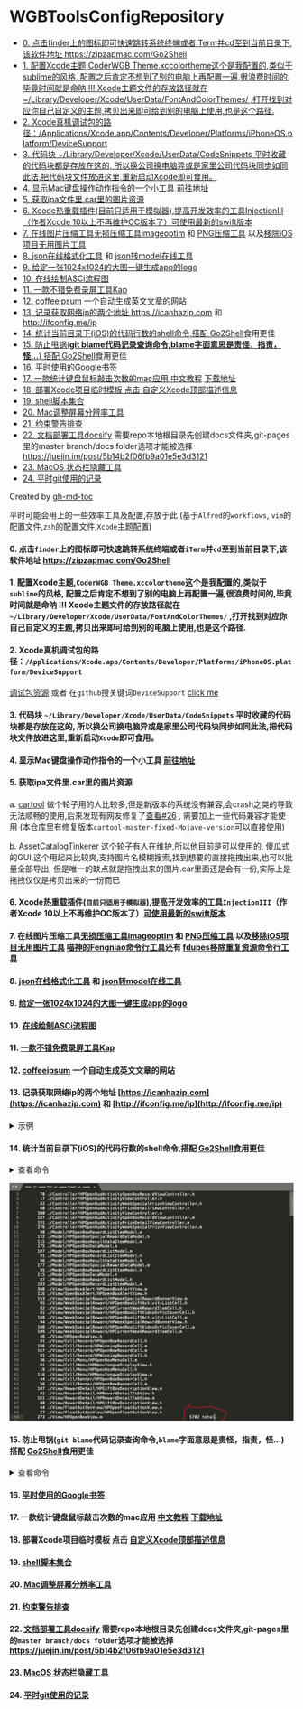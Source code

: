 # WGBToolsConfigRepository

* [0. 点击finder上的图标即可快速跳转系统终端或者iTerm并cd至到当前目录下,该软件地址 <a href="https://zipzapmac.com/Go2Shell" rel="nofollow">https://zipzapmac.com/Go2Shell</a>](#0-点击finder上的图标即可快速跳转系统终端或者iterm并cd至到当前目录下该软件地址-httpszipzapmaccomgo2shell)
* [1. 配置Xcode主题,CoderWGB Theme.xccolortheme这个是我配置的,类似于sublime的风格, 配置之后肯定不想到了别的电脑上再配置一遍,很浪费时间的,毕竟时间就是命呐 !!!  Xcode主题文件的存放路径就在~/Library/Developer/Xcode/UserData/FontAndColorThemes/ ,打开找到对应你自己自定义的主题,拷贝出来即可给到别的电脑上使用,也是这个路径.](#1-配置xcode主题coderwgb-themexccolortheme这个是我配置的类似于sublime的风格-配置之后肯定不想到了别的电脑上再配置一遍很浪费时间的毕竟时间就是命呐---xcode主题文件的存放路径就在librarydeveloperxcodeuserdatafontandcolorthemes-打开找到对应你自己自定义的主题拷贝出来即可给到别的电脑上使用也是这个路径)
* [2. Xcode真机调试包的路径：/Applications/Xcode.app/Contents/Developer/Platforms/iPhoneOS.platform/DeviceSupport](#2-xcode真机调试包的路径applicationsxcodeappcontentsdeveloperplatformsiphoneosplatformdevicesupport)
* [3. 代码块 ~/Library/Developer/Xcode/UserData/CodeSnippets 平时收藏的代码块都是存放在这的, 所以换公司换电脑异或是家里公司代码块同步如同此法,把代码块文件放进这里,重新启动Xcode即可食用。](#3-代码块-librarydeveloperxcodeuserdatacodesnippets-平时收藏的代码块都是存放在这的-所以换公司换电脑异或是家里公司代码块同步如同此法把代码块文件放进这里重新启动xcode即可食用)
* [4. 显示Mac键盘操作动作指令的一个小工具 <a href="https://github.com/keycastr/keycastr">前往地址</a>](#4-显示mac键盘操作动作指令的一个小工具-前往地址)
* [5. 获取ipa文件里.car里的图片资源](#5-获取ipa文件里car里的图片资源)
* [6. Xcode热重载插件(目前只适用于模拟器),提高开发效率的工具InjectionIII（作者Xcode 10以上不再维护OC版本了）<a href="https://github.com/johnno1962/InjectionIII/releases">可使用最新的swift版本</a>](#6-xcode热重载插件目前只适用于模拟器提高开发效率的工具injectioniii作者xcode-10以上不再维护oc版本了可使用最新的swift版本)
* [7. 在线图片压缩工具<a href="https://imageoptim.com/mac" rel="nofollow">无损压缩工具imageoptim</a> 和 <a href="https://tinypng.com/" rel="nofollow">PNG压缩工具</a> 以及<a href="https://github.com/tinymind/LSUnusedResources">移除iOS项目无用图片工具</a>](#7-在线图片压缩工具无损压缩工具imageoptim-和-png压缩工具-以及移除ios项目无用图片工具)
* [8. <a href="https://www.json.cn/" rel="nofollow">json在线格式化工具</a> 和 <a href="http://modelend.com/" rel="nofollow">json转model在线工具</a>](#8-json在线格式化工具-和-json转model在线工具)
* [9. <a href="https://icon.wuruihong.com" rel="nofollow">给定一张1024x1024的大图一键生成app的logo</a>](#9-给定一张1024x1024的大图一键生成app的logo)
* [10. <a href="http://asciiflow.com/" rel="nofollow">在线绘制ASCi流程图</a>](#10-在线绘制asci流程图)
* [11. <a href="https://getkap.co/" rel="nofollow">一款不错免费录屏工具Kap</a>](#11-一款不错免费录屏工具kap)
* [12. <a href="http://coffeeipsum.com/" rel="nofollow">coffeeipsum</a> 一个自动生成英文文章的网站](#12-coffeeipsum-一个自动生成英文文章的网站)
* [13. 记录获取网络ip的两个地址 <a href="https://icanhazip.com" rel="nofollow">https://icanhazip.com</a> 和 <a href="http://ifconfig.me/ip" rel="nofollow">http://ifconfig.me/ip</a>](#13-记录获取网络ip的两个地址-httpsicanhazipcom-和-httpifconfigmeip)
* [14. 统计当前目录下(iOS)的代码行数的shell命令,搭配 <a href="https://zipzapmac.com/Go2Shell" rel="nofollow">Go2Shell</a>食用更佳](#14-统计当前目录下ios的代码行数的shell命令搭配-go2shell食用更佳)
* [15. 防止甩锅(<strong>git blame代码记录查询命令,blame字面意思是责怪，指责，怪...</strong>) 搭配 <a href="https://zipzapmac.com/Go2Shell" rel="nofollow">Go2Shell</a>食用更佳](#15-防止甩锅git-blame代码记录查询命令blame字面意思是责怪指责怪-搭配-go2shell食用更佳)
* [16. <a href="https://github.com/WangGuibin/WGBToolsConfigRepository/blob/master/Google书签/README.md"> 平时使用的Google书签 </a>](#16--平时使用的google书签-)
* [17. 一款统计键盘鼠标敲击次数的mac应用 <a href="https://zhuanlan.zhihu.com/p/21787949" rel="nofollow">中文教程</a>  <a href="https://github.com/KonsomeJona/OctoMouse/releases">下载地址</a>](#17-一款统计键盘鼠标敲击次数的mac应用-中文教程--下载地址)
* [18. 部署Xcode项目临时模板 点击 <a href="./自定义Xcode顶部描述信息/README.md">自定义Xcode顶部描述信息</a>](#18-部署xcode项目临时模板-点击-自定义xcode顶部描述信息)
* [19. <a href="https://github.com/WangGuibin/WGBToolsConfigRepository/blob/master/Shell/README.md">shell脚本集合</a>](#19-shell脚本集合)
* [20. <a href="https://github.com/avibrazil/RDM">Mac调整屏幕分辨率工具</a>](#20-mac调整屏幕分辨率工具)
* [21. <a href="https://www.wtfautolayout.com/" rel="nofollow">约束警告排查</a>](#21-约束警告排查)
* [22. <a href="https://docsify.js.org/#/zh-cn/quickstart" rel="nofollow">文档部署工具docsify</a>  需要repo本地根目录先创建docs文件夹,git-pages里的master branch/docs folder选项才能被选择 <a href="https://juejin.im/post/5b14b2f06fb9a01e5e3d3121" rel="nofollow">https://juejin.im/post/5b14b2f06fb9a01e5e3d3121</a>](#22-文档部署工具docsify--需要repo本地根目录先创建docs文件夹git-pages里的master-branchdocs-folder选项才能被选择-httpsjuejinimpost5b14b2f06fb9a01e5e3d3121)
* [23. <a href="https://github.com/dwarvesf/hidden">MacOS 状态栏隐藏工具</a>](#23-macos-状态栏隐藏工具)
* [24. <a href="https://github.com/WangGuibin/WGBToolsConfigRepository/blob/master/git使用记录/README.md">平时git使用的记录</a>](#24-平时git使用的记录)

Created by [gh-md-toc](https://github.com/ekalinin/github-markdown-toc)




平时可能会用上的一些效率工具及配置,存放于此 
(基于`Alfred`的`workflows`, `vim`的配置文件,`zsh`的配置文件,`Xcode`主题配置)

#### 0. 点击`finder`上的图标即可快速跳转系统终端或者`iTerm`并`cd`至到当前目录下,该软件地址 https://zipzapmac.com/Go2Shell

#### 1. 配置Xcode主题,`CoderWGB Theme.xccolortheme`这个是我配置的,类似于`sublime`的风格, 配置之后肯定不想到了别的电脑上再配置一遍,很浪费时间的,毕竟时间就是命呐 !!!  Xcode主题文件的存放路径就在`~/Library/Developer/Xcode/UserData/FontAndColorThemes/` ,打开找到对应你自己自定义的主题,拷贝出来即可给到别的电脑上使用,也是这个路径. 

#### 2. Xcode真机调试包的路径：`/Applications/Xcode.app/Contents/Developer/Platforms/iPhoneOS.platform/DeviceSupport` 
   [调试包资源](https://github.com/iGhibli/iOS-DeviceSupport) 或者 在`github`搜关键词`DeviceSupport` 
   [click me](https://github.com/search?utf8=%E2%9C%93&q=DeviceSupport&ref=simplesearch)

#### 3. 代码块 `~/Library/Developer/Xcode/UserData/CodeSnippets` 平时收藏的代码块都是存放在这的, 所以换公司换电脑异或是家里公司代码块同步如同此法,把代码块文件放进这里,重新启动`Xcode`即可食用。

#### 4. 显示Mac键盘操作动作指令的一个小工具 [前往地址](https://github.com/keycastr/keycastr) 

#### 5. 获取ipa文件里.car里的图片资源

a.   [cartool](<https://github.com/steventroughtonsmith/cartool>)   做个轮子用的人比较多,但是新版本的系统没有兼容,会crash之类的导致无法顺畅的使用,后来发现有网友修复了[查看#26](<https://github.com/steventroughtonsmith/cartool/pull/26/commits/93c1cedd304bb4b4ad987bb1be10e453536b9300>) , 需要加上一些代码兼容才能使用 (本仓库里有修复版本`cartool-master-fixed-Mojave-version`可以直接使用)

b. [AssetCatalogTinkerer](<https://github.com/insidegui/AssetCatalogTinkerer>) 这个轮子有人在维护,所以他目前是可以使用的, 傻瓜式的GUI,这个用起来比较爽,支持图片名模糊搜索,找到想要的直接拖拽出来,也可以批量全部导出, 但是唯一的缺点就是拖拽出来的图片.car里面还是会有一份,实际上是拖拽仅仅是拷贝出来的一份而已

#### 6. Xcode热重载插件(`目前只适用于模拟器`),提高开发效率的工具`InjectionIII`（作者Xcode 10以上不再维护OC版本了）[可使用最新的swift版本](https://github.com/johnno1962/InjectionIII/releases)

#### 7. 在线图片压缩工具[无损压缩工具imageoptim](https://imageoptim.com/mac) 和 [PNG压缩工具](https://tinypng.com/) 以及[移除iOS项目无用图片工具](https://github.com/tinymind/LSUnusedResources) [喵神的Fengniao命令行工具](https://github.com/onevcat/FengNiao)还有 [fdupes移除重复资源命令行工具](https://github.com/adrianlopezroche/fdupes)

#### 8. [json在线格式化工具](https://www.json.cn/) 和 [json转model在线工具](http://modelend.com/)

#### 9. [给定一张1024x1024的大图一键生成app的logo](https://icon.wuruihong.com)

#### 10. [在线绘制ASCi流程图](http://asciiflow.com/) 

#### 11. [一款不错免费录屏工具Kap](https://getkap.co/) 
#### 12. [coffeeipsum](http://coffeeipsum.com/) 一个自动生成英文文章的网站
#### 13. 记录获取网络ip的两个地址 [https://icanhazip.com](https://icanhazip.com) 和 [http://ifconfig.me/ip](http://ifconfig.me/ip) 

<details>
<summary>示例</summary>
  <pre style="background-color:black;color:white;"> <span style="color:red;" >objc</span> <br/> <span style="color:rgb(220,132,251);">NSURL</span> *ipURL = [<span style="color:rgb(220,132,251);">NSURL URLWithString</span>:@"<span style="color:rgb(237,223,137);">http://ifconfig.me/ip</span>"];
    <span style="color:rgb(220,132,251);">NSString</span> *IPStr = [<span style="color:rgb(220,132,251);">NSString stringWithContentsOfURL</span>:ipURL <span style="color:rgb(220,132,251);">encoding</span>:<span style="color:rgb(220,132,251);">NSUTF8StringEncoding error</span>:nil]; 
</pre>
</details>

#### 14. 统计当前目录下(iOS)的代码行数的shell命令,搭配 [Go2Shell](https://zipzapmac.com/Go2Shell)食用更佳

<details>
<summary>查看命令</summary>
  <pre style="background-color:black;color:white;"> <br/> <span style="color:rgb(28, 232, 132);"> find</span> . <span style="color:rgb(201,196,46);">"("</span> -name <span style="color:rgb(201,196,46);">"*.h"</span> -or -name <span style="color:rgb(201,196,46);">"*.mm"</span> -or -name <span style="color:rgb(201,196,46);">"*.m"</span> -or -name <span style="color:rgb(201,196,46);">"*.swift"</span> <span style="color:rgb(201,196,46);">")"</span> -print | <span style="color:rgb(28, 232, 132);">xargs</span> wc -l <br/>
</pre>
</details>

![](./_media/code_total.png)

#### 15. 防止甩锅(**`git blame`代码记录查询命令,`blame`字面意思是责怪，指责，怪...**) 搭配 [Go2Shell](https://zipzapmac.com/Go2Shell)食用更佳

<details>
<summary>查看命令</summary>
<pre style="background-color:black;color:white;">
  <br/>
  git blame -L 22,30 Example.m <span style="color:rgb(28, 232, 132);"> # 替换具体的代码行数和文件名即可</span>
  <br/>
</pre>
</details>



#### 16. [ 平时使用的Google书签 ](https://github.com/WangGuibin/WGBToolsConfigRepository/blob/master/Google%E4%B9%A6%E7%AD%BE/README.md)

#### 17. 一款统计键盘鼠标敲击次数的mac应用 [中文教程](https://zhuanlan.zhihu.com/p/21787949)  [下载地址](https://github.com/KonsomeJona/OctoMouse/releases) 

#### 18. 部署Xcode项目临时模板 点击 [自定义Xcode顶部描述信息](./自定义Xcode顶部描述信息/README.md)

#### 19. [shell脚本集合](https://github.com/WangGuibin/WGBToolsConfigRepository/blob/master/Shell/README.md)

#### 20. [Mac调整屏幕分辨率工具](https://github.com/avibrazil/RDM) 

#### 21. [约束警告排查](https://www.wtfautolayout.com/) 

#### 22. [文档部署工具docsify](https://docsify.js.org/#/zh-cn/quickstart)  需要repo本地根目录先创建docs文件夹,git-pages里的`master branch/docs folder`选项才能被选择 https://juejin.im/post/5b14b2f06fb9a01e5e3d3121 

#### 23. [MacOS 状态栏隐藏工具](https://github.com/dwarvesf/hidden)

#### 24. [平时git使用的记录](https://github.com/WangGuibin/WGBToolsConfigRepository/blob/master/git%E4%BD%BF%E7%94%A8%E8%AE%B0%E5%BD%95/README.md)














